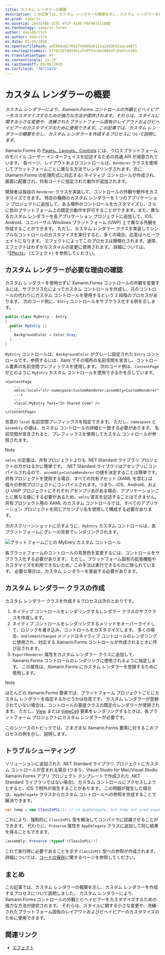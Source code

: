 ```yaml
---
title: カスタム レンダラーの概要
description: この記事では、カスタム レンダラーの概要を示し、カスタム レンダラーを作成するプロセスについて説明します。
ms.prod: xamarin
ms.assetid: 264314BE-1C5C-4727-A14E-F6F98151CDBD
ms.technology: xamarin-forms
author: davidbritch
ms.author: dabritch
ms.date: 01/19/2016
ms.openlocfilehash: ad2868a82f662f45066a6111a1dd3bd2aacad671
ms.sourcegitcommit: 57f815bf0024b1afe9754c0e28054fc0a53ce302
ms.translationtype: HT
ms.contentlocale: ja-JP
ms.lasthandoff: 09/06/2019
ms.locfileid: "70771879"
---
```

# <a name="introduction-to-custom-renderers"></a>カスタム レンダラーの概要

_カスタム レンダラーにより、Xamarin.Forms コントロールの外観とビヘイビアーをカスタマイズするための強力な方法が提供されます。それらは、スタイルに関する小さな変更や、洗練されたプラットフォーム固有のレイアウトおよびビヘイビアーのカスタマイズのために使用できます。この記事では、カスタム レンダラーの概要を示し、カスタム レンダラーを作成するプロセスについて説明します。_

Xamarin.Forms の [Pages、Layouts、Controls](~/xamarin-forms/user-interface/controls/index.md) には、クロスプラットフォームのモバイル ユーザー インターフェイスを記述するための共通 API が用意されています。 各ページ、レイアウトおよびコントロールは、`Renderer` クラスを使用してプラットフォームごとに異なる方法でレンダリングされます。次に (Xamarin.Forms の処理形式に対応する) ネイティブ コントロールが作成され、画面に配置され、共有コードに指定された動作が追加されます。

開発者は独自の `Renderer` クラスを実装して、コントロールの外観や動作をカスタマイズできます。 特定の種類のカスタム レンダラーを 1 つのアプリケーション プロジェクトに追加して、ある場所のコントロールをカスタマイズし、さらに他のプラットフォーム上の既定の動作を許可することができます。また、異なるカスタム レンダラーを各アプリケーション プロジェクトに追加して、iOS、Android、ユニバーサル Windows プラットフォーム (UWP) 上で異なる外観を作成することができます。 ただし、カスタム レンダラー クラスを実装してシンプルなコントロールのカスタマイズを実行すると、多くの場合、応答はヘビーウェイトになります。 エフェクトによってこのプロセスは簡略化されます。通常、エフェクトはわずかなスタイルの変更に使用されます。 詳細については、「[Effects](~/xamarin-forms/app-fundamentals/effects/index.md)」 (エフェクト) を参照してください。

## <a name="examining-why-custom-renderers-are-necessary"></a>カスタム レンダラーが必要な理由の確認

カスタム レンダラーを使用せずに Xamarin.Forms コントロールの外観を変更するには、サブクラス化によってカスタム コントロールを作成し、元のコントロールの代わりにカスタム コントロールを使用するという 2 段階のプロセスがあります。 次のコード例に、`Entry` コントロールをサブクラス化する例を示します。

```csharp
public class MyEntry : Entry
{
  public MyEntry ()
  {
    BackgroundColor = Color.Gray;
  }
}
```

`MyEntry` コントロールは、`BackgroundColor` がグレーに設定された `Entry` コントロールです。参照するには、Xaml でその場所の名前空間を宣言し、コントロール要素の名前空間プレフィックスを使用します。 次のコード例は、`ContentPage` がどのように `MyEntry` カスタム コントロールを使用できるかを示しています。

```xaml
<ContentPage
    ...
    xmlns:local="clr-namespace:CustomRenderer;assembly=CustomRenderer"
    ...>
    ...
    <local:MyEntry Text="In Shared Code" />
    ...
</ContentPage>
```

任意の `local` 名前空間プレフィックスを指定できます。 ただし、`namespace` と `assembly` の値は、カスタム コントロールの詳細と一致する必要があります。 名前空間が宣言されると、プレフィックスを使用してカスタム コントロールが参照されます。

> [!NOTE]
> `xmlns` の定義は、共有プロジェクトよりも .NET Standard ライブラリ プロジェクトの方がはるかに簡単です。 .NET Standard ライブラリはアセンブリにコンパイルされるので、`assembly=CustomRenderer` の値を決定することは簡単です。 共有プロジェクトを使用する場合、すべての共有アセット (XAML を含む) は個々の参照プロジェクトにコンパイルされます。つまり、iOS、Android、および UWP プロジェクトにそれぞれ*アセンブリ名*がある場合、アプリケーションごとに異なる値にする必要があるため、`xmlns` 宣言を記述することはできません。 共有プロジェクト用の XAML のカスタム コントロールでは、すべてのアプリケーション プロジェクトを同じアセンブリ名を使用して構成する必要があります。

次のスクリーンショットに示すように、`MyEntry` カスタム コントロールは、各プラットフォームにグレーの背景でレンダリングされます。

![](introduction-images/screenshots.png "プラットフォームごとの MyEntry カスタム コントロール")

各プラットフォームのコントロールの背景色を変更するには、コントロールをサブクラス化する必要があります。 ただし、プラットフォーム固有の拡張機能やカスタマイズを利用できないため、この手法は実行できるものに限られています。 必要な場合は、カスタム レンダラーを実装する必要があります。

## <a name="creating-a-custom-renderer-class"></a>カスタム レンダラー クラスの作成

カスタム レンダラー クラスを作成するプロセスは次のとおりです。

1. ネイティブ コントロールをレンダリングするレンダラー クラスのサブクラスを作成します。
1. ネイティブ コントロールをレンダリングするメソッドをオーバーライドして、ロジックを書き込み、コントロールをカスタマイズします。 多くの場合、`OnElementChanged` メソッドはネイティブ コントロールのレンダリングに使用され、対応する Xamarin.Forms コントロールが作成されるときに呼び出されます。
1. `ExportRenderer` 属性をカスタム レンダラー クラスに追加して、Xamarin.Forms コントロールのレンダリングに使用されるように指定します。 この属性は、Xamarin.Forms にカスタム レンダラーを登録するために使用します。

> [!NOTE]
> ほとんどの Xamarin.Forms 要素では、プラットフォーム プロジェクトごとにカスタム レンダラーを指定するかどうかは任意です。 カスタム レンダラーが登録されていない場合は、コントロールの基底クラスの既定のレンダラーが使用されます。 ただし、[View](xref:Xamarin.Forms.View) または [ViewCell](xref:Xamarin.Forms.ViewCell) 要素をレンダリングするときは、各プラットフォーム プロジェクトにカスタム レンダラーが必要です。

このシリーズのトピックでは、さまざまな Xamarin.Forms 要素に対するこのプロセスの例を示し、説明します。

## <a name="troubleshooting"></a>トラブルシューティング

ソリューションに追加された .NET Standard ライブラリ プロジェクトにカスタム コントロールが含まれる場合 (つまり、Visual Studio for Mac/Visual Studio Xamarin.Forms アプリ プロジェクト テンプレートで作成された .NET Standard ライブラリではない場合)、カスタム コントロールにアクセスしようとすると、iOS で例外が発生することがあります。 この問題が発生した場合は、`AppDelegate` クラスからカスタム コントロールへの参照を作成することで解決できます。

```csharp
var temp = new ClassInPCL(); // in AppDelegate, but temp not used anywhere
```

これにより、強制的に `ClassInPCL` 型を解決してコンパイラに認識させることができます。 代わりに、`Preserve` 属性を `AppDelegate` クラスに追加して同じ結果を得ることもできます。

```csharp
[assembly: Preserve (typeof (ClassInPCL))]
```

これで実行時に必要であることを示す `ClassInPCL` 型への参照が作成されます。 詳細については、[コードの保存](~/ios/deploy-test/linker.md)に関するページを参照してください。

## <a name="summary"></a>まとめ

この記事では、カスタム レンダラーの概要を示し、カスタム レンダラーを作成するプロセスについて説明しました。 カスタム レンダラーにより、Xamarin.Forms コントロールの外観とビヘイビアーをカスタマイズするための強力な方法が提供されます。 それらは、スタイルに関する小さな変更や、洗練されたプラットフォーム固有のレイアウトおよびビヘイビアーのカスタマイズのために使用できます。

## <a name="related-links"></a>関連リンク

- [エフェクト](~/xamarin-forms/app-fundamentals/effects/index.md)
